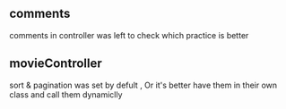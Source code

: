 ## comments 

comments in controller was left to check which practice is better  


## movieController 
sort & pagination was set by defult , Or it's better have them in their own class and call them dynamiclly    


